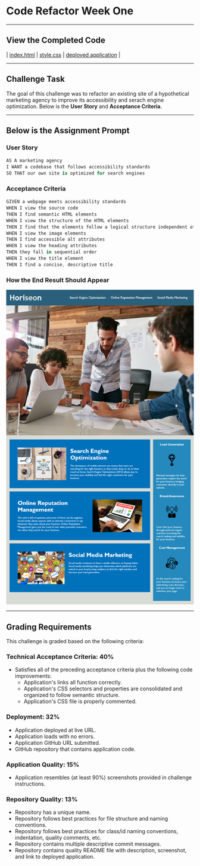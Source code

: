 # Code Refactor Week One 

---

## View the Completed Code

| [index.html](./index.html) | [style.css](./assets/css/style.css) | [deployed application](https://scottrohrig.github.io/wk01-accessibility-refactor/) |

---



## Challenge Task

The goal of this challenge was to refactor an existing site of a hypothetical marketing agency to improve its accessibility and serach engine optimization. Below is the __User Story__ and __Acceptance Criteria__.

---

## Below is the Assignment Prompt

### User Story

```swift
AS A marketing agency
I WANT a codebase that follows accessibility standards
SO THAT our own site is optimized for search engines
```

### Acceptance Criteria

```swift
GIVEN a webpage meets accessibility standards
WHEN I view the source code
THEN I find semantic HTML elements
WHEN I view the structure of the HTML elements
THEN I find that the elements follow a logical structure independent of styling and positioning
WHEN I view the image elements
THEN I find accessible alt attributes
WHEN I view the heading attributes
THEN they fall in sequential order
WHEN I view the title element
THEN I find a concise, descriptive title
```

### How the End Result Should Appear

<p align="center">
  <img src="./assets/images/01-html-css-git-homework-demo.png" />
</p>
<!-- ![img](./01-html-css-git-homework-demo.png) -->

---

<h2 id="grading-requirements">Grading Requirements</h2>
<p>This challenge is graded based on the following criteria: </p>
<h3 id="technical-acceptance-criteria-40">Technical Acceptance Criteria: 40%</h3>

- Satisfies all of the preceding acceptance criteria plus the following code improvements:
    - Application's links all function correctly.
    - Application's CSS selectors and properties are consolidated and organized to follow semantic structure.
    - Application's CSS file is properly commented.

<h3 id="deployment-32">Deployment: 32%</h3>

- Application deployed at live URL.
- Application loads with no errors.
- Application GitHub URL submitted.
- GitHub repository that contains application code.

<h3 id="application-quality-15">Application Quality: 15%</h3>

- Application resembles (at least 90%) screenshots provided in challenge instructions.

<h3 id="repository-quality-13">Repository Quality: 13%</h3>

- Repository has a unique name.
- Repository follows best practices for file structure and naming conventions.
- Repository follows best practices for class/id naming conventions, indentation, quality comments, etc.
- Repository contains multiple descriptive commit messages.
- Repository contains quality README file with description, screenshot, and link to deployed application.
